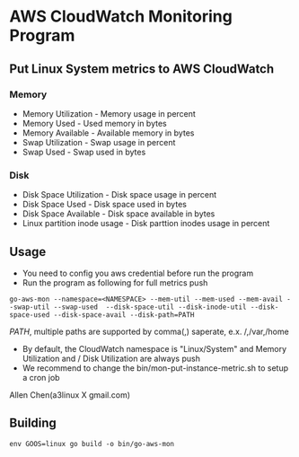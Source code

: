 AWS CloudWatch Monitoring Program
=========================================================

## Put Linux System metrics to AWS CloudWatch

### Memory
* Memory Utilization -  Memory usage in percent
* Memory Used - Used memory in bytes
* Memory Available - Available memory in bytes
* Swap Utilization - Swap usage in percent
* Swap Used - Swap used in bytes

### Disk
* Disk Space Utilization - Disk space usage in percent
* Disk Space Used - Disk space used in bytes
* Disk Space Available - Disk space available in bytes
* Linux partition inode usage - Disk parttion inodes usage in percent

## Usage

* You need to config you aws credential before run the program
* Run the program as following for full metrics push

```
go-aws-mon --namespace=<NAMESPACE> --mem-util --mem-used --mem-avail --swap-util --swap-used  --disk-space-util --disk-inode-util --disk-space-used --disk-space-avail --disk-path=PATH
```

_PATH_, multiple paths are supported by comma(,) saperate, e.x. /,/var,/home

* By default, the CloudWatch namespace is "Linux/System" and Memory Utilization and / Disk Utilization are always push
* We recommend to change the bin/mon-put-instance-metric.sh to setup a cron job

Allen Chen(a3linux X gmail.com)

## Building

```
env GOOS=linux go build -o bin/go-aws-mon
```
